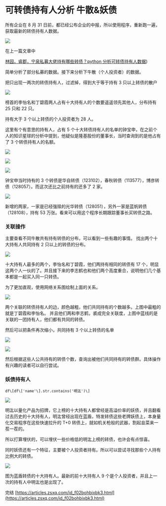 # 可转债持有人分析 牛散&妖债
所有企业在 8 月 31 日前，都已经公布企业的中报，所以使用程序，重新跑一遍，获取最新的转债持有人数据。

![](https://article-images.zsxq.com/FhyXNiegUU9I1hmXJmeCYu4fX6qT)

在上一篇文章中

[林园，睿郡，宁泉私募大佬持有哪些转债？python 分析可转债持有人数据](https://articles.zsxq.com/id_ipbvdd2goxrf.html))

简单分析了部分私募的数据。接下来分析下牛散（个人投资者）的数据。

把只出现一两次的转债持有人，过滤掉，得到大于等于持有 3 只以上转债的散户

![](https://article-images.zsxq.com/Fp2-IVOojIjZ9EAcWMDrjPf-uyPQ)

榜首的李怡名和丁碧霞两人占有十大持有人的个数要遥遥领先其他人，分布持有 25 只和 22 只。

持有大于 3 个以上转债的个人投资者为 28 人。

这里有个有意思的持有人，占有 5 个十大转债持有人的名单的钟宝申，在之前个人的知识星球的分析中提到，他疑似是隆基股份的董事长，当时查询到的是他占有了 3 个转债持有人的名额。

![](https://article-images.zsxq.com/FiS1_z0VZJHjCAAkp3wfp_XyEFMe)

![](https://article-images.zsxq.com/Fu0o4ekm3OXI8e5qwpHbFQU-4XBX)

![](https://article-images.zsxq.com/FuybIQGFmApC748Xceulfr__yaus)

钟宝申当时持有的 3 个转债是华自转债（123102），春秋转债（113577），博彦转债（128057）。而这次还比之前持有的还多了 2 家。

![](https://article-images.zsxq.com/Fud49y1FQ03crVHQA1XPK1GGfHmR)

新增的两家，一家是已经强赎的光华转债（128051），另外一家是蓝帆转债（128108），持有 53 万张。看来可以用这个程序长期跟踪董事长买转债之路。

### 关联操作

主要查看不同牛散共有持有转债的分布，可以看到一些有趣的事情。 找出两个十大持有人共同持有 2 只以上的转债的分布。

![](https://article-images.zsxq.com/FtNrluwtwYCPg_RkeXaOvfygTRka)

十大持有人最多的两个，李怡名和丁碧霞，他们两持有相同的转债有 17 个，明显这两个人一伙的了。并且接下来的李志鹤也和他们两个高度重合，说明他们几个基本都是一起买入同一只转债。

为了更加直观，使用网络关系图绘制上面的关系。

![](https://article-images.zsxq.com/FgWrqvz-KcuvACFwk0lMp_lVivCg)

两个关联的转债持有人的边，颜色越粗，他们共同持有的个数越多。上图中最粗的就是丁碧霞和李怡名。 并且他们两和李志鹤，裘成完全关联度，上图中蓝线的是关联的一团持有人，他们都有共同的转债。

然后可以把条件再次缩小，共同持有 3 个以上转债的名单

![](https://article-images.zsxq.com/FnJyPEbQ39QdHG2v_jcFhZXL-MI1)

![](https://article-images.zsxq.com/FhfPfC7x3WpzVrPEtvAeFZhnykBd)

然后根据这些人公共持有的转债个数，查询出被他们共同持有的转债群。具体操作有兴趣的读者可以自行尝试。

### 妖债持有人

```
df\[df\['name'\].str.contains('明汯')\]

```

![](https://article-images.zsxq.com/FqROto1pT4cQpaR6pxH5ETSiizw-)

明汯以量化产品为招牌，它上榜的十大持有人都曾经是高溢价率的妖债，并且翻看过去历史的十大持有人，明汯曾经出现在蓝盾，特发转债这些老牌妖债上，本身量化交易程序在这些快速拉升的 T+0 转债上，就如机关枪般的武器，割起韭菜来一茬一茬的。

所以打算埋伏的，可以埋伏一些价格低的明汯上榜的转债，也许会有点惊喜。

同时妖债还有一个特征，主要被个人投资者持有。所以可以尝试寻找那些个人持有比例大的转债。

![](https://article-images.zsxq.com/FtusTgIftDOUahJ8k7dG0_ojNhSM)

图为蓝盾转债的十大持有人。最新的前十大持有人 9 个是个人投资者，并且上一次的持有人中明汯也是出现了。

完结 
 [https://articles.zsxq.com/id_f02bohbixbk3.html](https://articles.zsxq.com/id_f02bohbixbk3.html)
